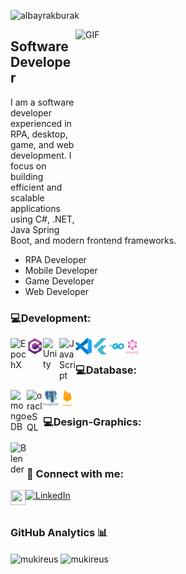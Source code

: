 <p align="left"> <img src="https://komarev.com/ghpvc/?username=albayrakburak&abbreviated=true" alt="albayrakburak" /> </p>
<img align="right" alt="GIF" src="https://user-images.githubusercontent.com/78233904/188205396-a5c13fce-8e92-4d67-b10f-f8c9b87e3192.gif" width="400" height="320" />

## Software Developer<br/>
I am a software developer experienced in RPA, desktop, game, and web development. 
I focus on building efficient and scalable applications using C#, .NET, Java Spring Boot, and modern frontend frameworks.

- RPA Developer
- Mobile Developer
- Game Developer
- Web Developer


### 💻Development:
[<img align="left" alt="EpochX" width="26px" src="https://www.uipath.com/steam-agency/static/ui-new-logo-31a64a60efd11c82dfeacfd3dd290306.svg"/>][epochx]
[<img align="left" alt="csharp" width="26px" src="https://github.com/devicons/devicon/blob/master/icons/csharp/csharp-original.svg"/>][Cs]
[<img align="left" alt="Unity" width="26px" src="https://i.redd.it/tu3gt6ysfxq71.png" />][unity]
[<img align="left" alt="JavaScript" width="26px" src="https://upload.wikimedia.org/wikipedia/commons/thumb/a/a7/React-icon.svg/640px-React-icon.svg.png"/>][ReactJS]
[<img align="left" alt="Visual Studio Code" width="26px" src="https://raw.githubusercontent.com/github/explore/80688e429a7d4ef2fca1e82350fe8e3517d3494d/topics/visual-studio-code/visual-studio-code.png" />][vsCode]
[<img align="left" alt="Flutter" width="26px" src="https://github.com/devicons/devicon/blob/master/icons/flutter/flutter-plain.svg"/>][flutter]
[<img align="left" alt="Golang" width="26px" src="https://github.com/devicons/devicon/blob/master/icons/go/go-original-wordmark.svg"/>][golang]
[<img align="left" alt="GraphQL" width="26px" src="https://github.com/devicons/devicon/blob/master/icons/graphql/graphql-plain-wordmark.svg"/>][graphql]

<br />

### 💻Database:

[<img align="left" alt="mongoDB" width="26px" src="https://w7.pngwing.com/pngs/241/983/png-transparent-mongodb-nosql-database-computer-icons-others-leaf-grass-fruit-thumbnail.png" />][mongoDB]
[<img align="left" alt="oracleSQL" width="26px" src="https://upload.wikimedia.org/wikipedia/en/thumb/6/68/Oracle_SQL_Developer_logo.svg/800px-Oracle_SQL_Developer_logo.svg.png"/>][OracleSQL]
[<img align="left" alt="PostgreSQL" width="26px" src="https://github.com/devicons/devicon/blob/master/icons/postgresql/postgresql-plain-wordmark.svg"/>][postgresql]
[<img align="left" alt="Firebase" width="26px" src="https://github.com/devicons/devicon/blob/master/icons/firebase/firebase-plain-wordmark.svg"/>][firebase]

<br />

### 💻Design-Graphics:
[<img align="left" alt="Blender" width="26px" src="https://w7.pngwing.com/pngs/322/576/png-transparent-blender-3d-computer-graphics-texture-mapping-computer-software-animation-blender-3d-computer-graphics-text-orange-thumbnail.png" />][Blender]
<br />
### 📩 Connect with me:
[![LinkedIn](https://img.shields.io/badge/LinkedIn-%230077B5.svg?logo=linkedin&logoColor=white)](https://www.linkedin.com/in/burak-albayrak-74684b19b/)
[<img align="left" height="24" width="24" src="https://w7.pngwing.com/pngs/132/138/png-transparent-gmail-icon-gmail-computer-icons-email-google-contacts-google-account-gmail-blue-angle-text-thumbnail.png" />][gmail]
<br />
<br />
### GitHub Analytics 📊
<img height="180em" align="center" src="https://github-readme-stats.vercel.app/api?username=AlbayrakBurak&show_icons=true&locale=en&theme=algolia&include_all_commits=true&count_private=true" alt="mukireus"/>
  <img height="180em" align="center" src="https://github-readme-stats.vercel.app/api/top-langs?username=AlbayrakBurak&show_icons=true&locale=en&layout=compact&langs_count=8&theme=algolia" alt="mukireus"/>
<br />
<br />

[linkedin]: https://www.linkedin.com/in/burak-albayrak-74684b19b/
[gmail]: mailto:albayrak1burak@gmail.com
[flutter]: https://flutter.dev/
[unity]: https://unity.com/
[vsCode]: https://code.visualstudio.com/
[Blender]: https://www.blender.org/
[mongoDB]: https://www.mongodb.com/
[PUN]: https://www.photonengine.com/pun
[Cs]: https://learn.microsoft.com/en-us/dotnet/csharp/
[ReactJS]: https://react.dev/
[angular]: https://angularjs.org/
[react]: https://react.dev/
[OracleSQL]: https://www.oracle.com/database/sqldeveloper/
[flutter]: https://flutter.dev/
[golang]: https://golang.org/
[graphql]: https://graphql.org/
[epochx]: https://epochtechnology.co/
[postgresql]: https://www.postgresql.org/
[firebase]: https://firebase.google.com/
